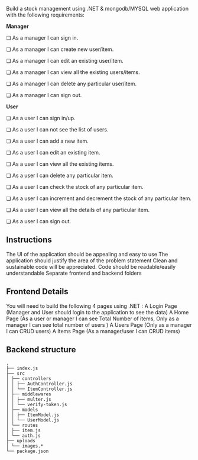 Build a stock management using .NET & mongodb/MYSQL  web application with the following requirements:


**Manager**

❏ As a manager I can sign in.

❏ As a manager I can create new user/item.

❏ As a manager I can edit an existing user/item.

❏ As a manager I can view all the existing users/items.

❏ As a manager I can delete any particular user/item.

❏ As a manager I can sign out.

**User**

❏ As a user I can sign in/up.

❏ As a user I can not see the list of users.

❏ As a user I can add a new item.

❏ As a user I can edit an existing item.

❏ As a user I can view all the existing items.

❏ As a user I can delete any particular item.

❏ As a user I can check the stock of any particular item.

❏ As a user I can increment and decrement the stock of any particular item.

❏ As a user I can view all the details of any particular item.

❏ As a user I can sign out.

## Instructions

The UI of the application should be appealing and easy to use
The application should justify the area of the problem statement
Clean and sustainable code will be appreciated. Code should be readable/easily
understandable
Separate frontend and backend folders

## Frontend Details
You will need to build the following 4 pages using .NET :
A Login Page (Manager and User should login to the application to see the data)
A Home Page (As a user or manager I can see Total Number of items, Only as a manager I can see total number of users )
A Users Page (Only as a manager I can CRUD users)
A Items Page (As a manager/user I can CRUD items)
## Backend structure
```
.
├── index.js
├── src
│ ├── controllers
│ │ ├── AuthController.js
│ │ └── ItemController.js
│ ├── middlewares
│ │ ├── multer.js
│ │ └── verify-token.js
│ ├── models
│ │ ├── ItemModel.js
│ │ └── UserModel.js
│ └── routes
│ ├── item.js
│ └── auth.js
├── uploads
│ └── images.*
└── package.json
```
